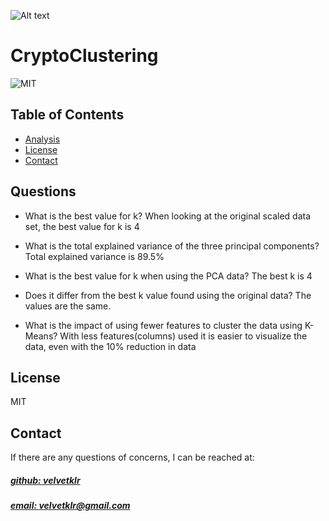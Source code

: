 ![Alt text](https://file%252B.vscode-resource.vscode-cdn.net/Users/velvetrobinson/Desktop/Screenshot%25202023-12-15%2520at%25208.06.51%2520AM.png?version%253D1702656435970)

# CryptoClustering
![MIT](https://img.shields.io/badge/License%20-%20MIT%20-%20%234e8983)

## Table of Contents
- [Analysis](#questions)
- [License](#license)
- [Contact](#contact)

## Questions 
- What is the best value for k?
    When looking at the original scaled data set, the best value for k is 4

- What is the total explained variance of the three principal components?
    Total explained variance is 89.5%

- What is the best value for k when using the PCA data?
    The best k is 4

- Does it differ from the best k value found using the original data?
    The values are the same.

- What is the impact of using fewer features to cluster the data using K-Means?
    With less features(columns) used it is easier to visualize the data, even with the 10% reduction in data

## License
MIT

## Contact
If there are any questions of concerns, I can be reached at:
##### [github: velvetklr](https://github.com/velvetklr)
##### [email: velvetklr@gmail.com](mailto:velvetklr@gmail.com)